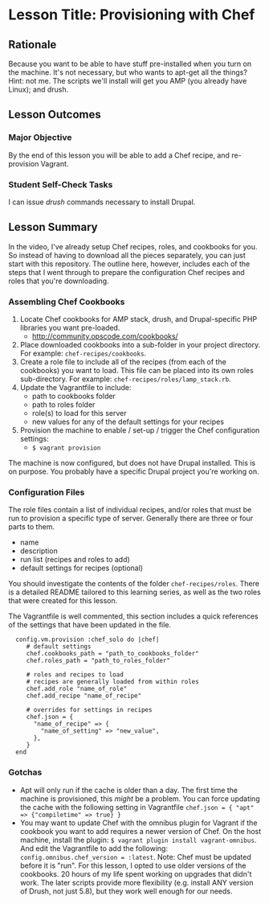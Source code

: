 # Lesson Title: Provisioning with Chef

## Rationale

Because you want to be able to have stuff pre-installed when you turn on the machine. It's not necessary, but who wants to apt-get all the things? Hint: not me. The scripts we'll install will get you AMP (you already have Linux); and drush.

## Lesson Outcomes

### Major Objective

By the end of this lesson you will be able to add a Chef recipe, and re-provision Vagrant.

### Student Self-Check Tasks

I can issue *drush* commands necessary to install Drupal.

## Lesson Summary

In the video, I've already setup Chef recipes, roles, and cookbooks for you. So instead of having to download all the pieces separately, you can just start with this repository. The outline here, however, includes each of the steps that I went through to prepare the configuration Chef recipes and roles that you're downloading.

### Assembling Chef Cookbooks

1. Locate Chef cookbooks for AMP stack, drush, and Drupal-specific PHP libraries you want pre-loaded.
   - http://community.opscode.com/cookbooks/
2. Place downloaded cookbooks into a sub-folder in your project directory. For example: `chef-recipes/cookbooks`.
3. Create a role file to include all of the recipes (from each of the cookbooks) you want to load. This file can be placed into its own roles sub-directory. For example: `chef-recipes/roles/lamp_stack.rb`.
4. Update the Vagrantfile to include:
   - path to cookbooks folder
   - path to roles folder
   - role(s) to load for this server
   - new values for any of the default settings for your recipes
5. Provision the machine to enable / set-up / trigger the Chef configuration settings:
   - `$ vagrant provision`

The machine is now configured, but does not have Drupal installed. This is on purpose. You probably have a specific Drupal project you're working on. 

### Configuration Files

The role files contain a list of individual recipes, and/or roles that must be run to provision a specific type of server.
Generally there are three or four parts to them.

   - name
   - description
   - run list (recipes and roles to add)
   - default settings for recipes (optional)

You should investigate the contents of the folder `chef-recipes/roles`. There is a detailed README tailored to this learning series, as well as the two roles that were
created for this lesson.

The Vagrantfile is well commented, this section includes a quick references of the settings that have been updated in the file.

````
  config.vm.provision :chef_solo do |chef|
     # default settings
     chef.cookbooks_path = "path_to_cookbooks_folder"
     chef.roles_path = "path_to_roles_folder"

     # roles and recipes to load
     # recipes are generally loaded from within roles
     chef.add_role "name_of_role"
     chef.add_recipe "name_of_recipe"

     # overrides for settings in recipes
     chef.json = {
       "name_of_recipe" => {
         "name_of_setting" => "new_value",
       },
     }
  end
````

### Gotchas

- Apt will only run if the cache is older than a day. The first time the machine is provisioned, this *might* be a problem. You can force updating the cache
  with the following setting in Vagrantfile `chef.json = { "apt" => {"compiletime" => true} }`
- You may want to update Chef with the omnibus plugin for Vagrant if the cookbook you want to add requires a newer version of Chef. On the host machine, install the plugin: `$ vagrant plugin install vagrant-omnibus`. And edit the Vagrantfile to add the following: `config.omnibus.chef_version = :latest`. Note: Chef must be updated before it is "run". For this lesson, I opted to use older versions of the cookbooks. 20 hours of my life spent working on upgrades that didn't work. The later scripts provide more flexibility (e.g. install ANY version of Drush, not just 5.8), but they work well enough for our needs.
